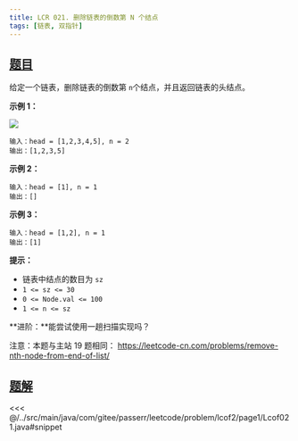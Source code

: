 ```yaml
---
title: LCR 021. 删除链表的倒数第 N 个结点
tags: [链表, 双指针]
---
```



## [题目](https://leetcode.cn/problems/SLwz0R/)
给定一个链表，删除链表的倒数第 `n`个结点，并且返回链表的头结点。

**示例 1：**

![](https://assets.leetcode.com/uploads/2020/10/03/remove_ex1.jpg)

```
输入：head = [1,2,3,4,5], n = 2
输出：[1,2,3,5]
```

**示例 2：**

```
输入：head = [1], n = 1
输出：[]
```

**示例 3：**

```
输入：head = [1,2], n = 1
输出：[1]
```

**提示：**

* 链表中结点的数目为 `sz`
* `1 <= sz <= 30`
* `0 <= Node.val <= 100`
* `1 <= n <= sz`

**进阶：**能尝试使用一趟扫描实现吗？

注意：本题与主站 19 题相同： <https://leetcode-cn.com/problems/remove-nth-node-from-end-of-list/>


## [题解](https://github.com/PasseRR/JavaLeetCode/blob/master/src/main/java/com/gitee/passerr/leetcode/problem/lcof2/page1/Lcof021.java)

<<< @/../src/main/java/com/gitee/passerr/leetcode/problem/lcof2/page1/Lcof021.java#snippet
